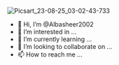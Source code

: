 ![Picsart_23-08-25_03-02-43-733](https://github.com/Albasheer2002/Albasheer2002/assets/144567397/e6fa5b42-3a49-4f8a-8349-4eef8f9f715f)
- 👋 Hi, I’m @Albasheer2002
- 👀 I’m interested in ...
- 🌱 I’m currently learning ...
- 💞️ I’m looking to collaborate on ...
- 📫 How to reach me ...

<!---
Albasheer2002/Albasheer2002 is a ✨ special ✨ repository because its `README.md` (this file) appears on your GitHub profile.https://github.com/Albasheer2002/Albasheer2002/assets/144567397/e6fa5b42-3a49-4f8a-8349-4eef8f9f715f
You can click the Preview link to take a look at your changes.
--->
